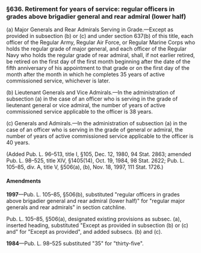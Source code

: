 ### §636. Retirement for years of service: regular officers in grades above brigadier general and rear admiral (lower half) ###

(a) Major Generals and Rear Admirals Serving in Grade.—Except as provided in subsection (b) or (c) and under section 637(b) of this title, each officer of the Regular Army, Regular Air Force, or Regular Marine Corps who holds the regular grade of major general, and each officer of the Regular Navy who holds the regular grade of rear admiral, shall, if not earlier retired, be retired on the first day of the first month beginning after the date of the fifth anniversary of his appointment to that grade or on the first day of the month after the month in which he completes 35 years of active commissioned service, whichever is later.

(b) Lieutenant Generals and Vice Admirals.—In the administration of subsection (a) in the case of an officer who is serving in the grade of lieutenant general or vice admiral, the number of years of active commissioned service applicable to the officer is 38 years.

(c) Generals and Admirals.—In the administration of subsection (a) in the case of an officer who is serving in the grade of general or admiral, the number of years of active commissioned service applicable to the officer is 40 years.

(Added Pub. L. 96–513, title I, §105, Dec. 12, 1980, 94 Stat. 2863; amended Pub. L. 98–525, title XIV, §1405(14), Oct. 19, 1984, 98 Stat. 2622; Pub. L. 105–85, div. A, title V, §506(a), (b), Nov. 18, 1997, 111 Stat. 1726.)

#### Amendments ####

**1997**—Pub. L. 105–85, §506(b), substituted "regular officers in grades above brigadier general and rear admiral (lower half)" for "regular major generals and rear admirals" in section catchline.

Pub. L. 105–85, §506(a), designated existing provisions as subsec. (a), inserted heading, substituted "Except as provided in subsection (b) or (c) and" for "Except as provided", and added subsecs. (b) and (c).

**1984**—Pub. L. 98–525 substituted "35" for "thirty-five".
